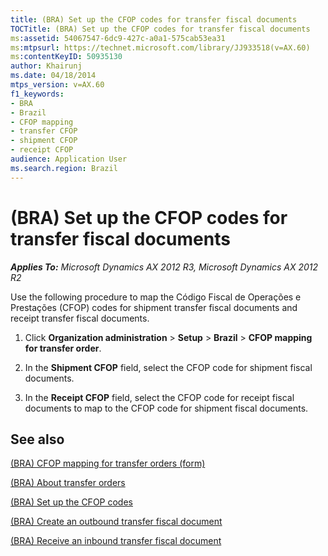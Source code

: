 ```yaml
---
title: (BRA) Set up the CFOP codes for transfer fiscal documents
TOCTitle: (BRA) Set up the CFOP codes for transfer fiscal documents
ms:assetid: 54067547-6dc9-427c-a0a1-575cab53ea31
ms:mtpsurl: https://technet.microsoft.com/library/JJ933518(v=AX.60)
ms:contentKeyID: 50935130
author: Khairunj
ms.date: 04/18/2014
mtps_version: v=AX.60
f1_keywords:
- BRA
- Brazil
- CFOP mapping
- transfer CFOP
- shipment CFOP
- receipt CFOP
audience: Application User
ms.search.region: Brazil
---
```


# (BRA) Set up the CFOP codes for transfer fiscal documents 


_**Applies To:** Microsoft Dynamics AX 2012 R3, Microsoft Dynamics AX 2012 R2_

Use the following procedure to map the Código Fiscal de Operações e Prestações (CFOP) codes for shipment transfer fiscal documents and receipt transfer fiscal documents.

1.  Click **Organization administration** \> **Setup** \> **Brazil** \> **CFOP mapping for transfer order**.

2.  In the **Shipment CFOP** field, select the CFOP code for shipment fiscal documents.

3.  In the **Receipt CFOP** field, select the CFOP code for receipt fiscal documents to map to the CFOP code for shipment fiscal documents.

## See also

[(BRA) CFOP mapping for transfer orders (form)](https://technet.microsoft.com/library/jj910974\(v=ax.60\))

[(BRA) About transfer orders](bra-about-transfer-orders.md)

[(BRA) Set up the CFOP codes](bra-set-up-the-cfop-codes.md)

[(BRA) Create an outbound transfer fiscal document](bra-create-an-outbound-transfer-fiscal-document.md)

[(BRA) Receive an inbound transfer fiscal document](bra-receive-an-inbound-transfer-fiscal-document.md)

  


